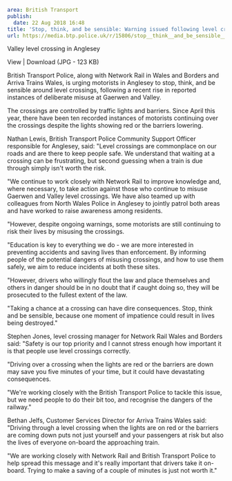```yaml
area: British Transport
publish:
  date: 22 Aug 2018 16:48
title: 'Stop, think, and be sensible: Warning issued following level crossing misuse in Anglesey'
url: https://media.btp.police.uk/r/15806/stop__think__and_be_sensible__warning_issued_foll
```

Valley level crossing in Anglesey

View | Download (JPG - 123 KB)

British Transport Police, along with Network Rail in Wales and Borders and Arriva Trains Wales, is urging motorists in Anglesey to stop, think, and be sensible around level crossings, following a recent rise in reported instances of deliberate misuse at Gaerwen and Valley.

The crossings are controlled by traffic lights and barriers. Since April this year, there have been ten recorded instances of motorists continuing over the crossings despite the lights showing red or the barriers lowering.

Nathan Lewis, British Transport Police Community Support Officer responsible for Anglesey, said: "Level crossings are commonplace on our roads and are there to keep people safe. We understand that waiting at a crossing can be frustrating, but second guessing when a train is due through simply isn't worth the risk.

"We continue to work closely with Network Rail to improve knowledge and, where necessary, to take action against those who continue to misuse Gaerwen and Valley level crossings. We have also teamed up with colleagues from North Wales Police in Anglesey to jointly patrol both areas and have worked to raise awareness among residents.

"However, despite ongoing warnings, some motorists are still continuing to risk their lives by misusing the crossings.

"Education is key to everything we do - we are more interested in preventing accidents and saving lives than enforcement. By informing people of the potential dangers of misusing crossings, and how to use them safely, we aim to reduce incidents at both these sites.

"However, drivers who willingly flout the law and place themselves and others in danger should be in no doubt that if caught doing so, they will be prosecuted to the fullest extent of the law.

"Taking a chance at a crossing can have dire consequences. Stop, think and be sensible, because one moment of impatience could result in lives being destroyed."

Stephen Jones, level crossing manager for Network Rail Wales and Borders said: "Safety is our top priority and I cannot stress enough how important it is that people use level crossings correctly.

"Driving over a crossing when the lights are red or the barriers are down may save you five minutes of your time, but it could have devastating consequences.

"We're working closely with the British Transport Police to tackle this issue, but we need people to do their bit too, and recognise the dangers of the railway."

Bethan Jelfs, Customer Services Director for Arriva Trains Wales said: "Driving through a level crossing when the lights are on red or the barriers are coming down puts not just yourself and your passengers at risk but also the lives of everyone on-board the approaching train.

"We are working closely with Network Rail and British Transport Police to help spread this message and it's really important that drivers take it on-board. Trying to make a saving of a couple of minutes is just not worth it."
